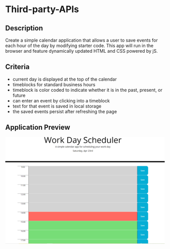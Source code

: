 # Third-party-APIs
## Description
Create a simple calendar application that allows a user to save events for each hour of the day by modifying starter code. This app will run in the browser and feature dynamically updated HTML and CSS powered by jS.

## Criteria

* current day is displayed at the top of the calendar
* timeblocks for standard business hours
* timeblock is color coded to indicate whether it is in the past, present, or future
* can enter an event by clicking into a timeblock
* text for that event is saved in local storage
* the saved events persist after refreshing the page

## Application Preview
![alt text](/preview.png)


